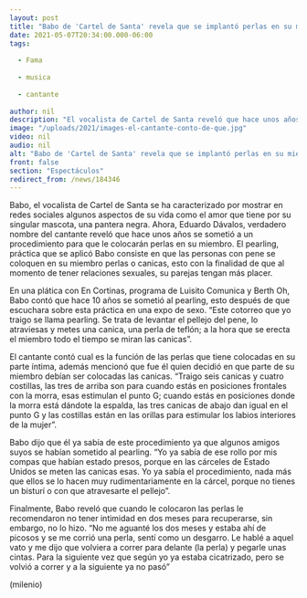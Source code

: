 ```yaml
---
layout: post
title: "Babo de 'Cartel de Santa' revela que se implantó perlas en su miembro para satisfacer a su pareja"
date: 2021-05-07T20:34:00.000-06:00
tags:
  
  - Fama
  
  - musica
  
  - cantante
  
author: nil
description: "El vocalista de Cartel de Santa reveló que hace unos años se colocó unas perlas en su miembro para darle más placer a sus parejas sexuales. "
image: "/uploads/2021/images-el-cantante-conto-de-que.jpg"
video: nil
audio: nil
alt: "Babo de 'Cartel de Santa' revela que se implantó perlas en su miembro para satisfacer a su pareja"
front: false
section: "Espectáculos"
redirect_from: /news/184346
---
```


Babo, el vocalista de Cartel de Santa se ha caracterizado por mostrar en redes sociales algunos aspectos de su vida como el amor que tiene por su singular mascota, una pantera negra. Ahora, Eduardo Dávalos, verdadero nombre del cantante reveló que hace unos años se sometió a un procedimiento para que le colocarán perlas en su miembro. El pearling, práctica que se aplicó Babo consiste en que las personas con pene se coloquen en su miembro perlas o canicas, esto con la finalidad de que al momento de tener relaciones sexuales, su parejas tengan más placer. 

En una plática con En Cortinas, programa de Luisito Comunica y Berth Oh, Babo contó que hace 10 años se sometió al pearling, esto después de que escuchara sobre esta práctica en una expo de sexo. “Este cotorreo que yo traigo se llama pearling. Se trata de levantar el pellejo del pene, lo atraviesas y metes una canica, una perla de teflón; a la hora que se erecta el miembro todo el tiempo se miran las canicas”. 

El cantante contó cual es la función de las perlas que tiene colocadas en su parte íntima, además mencionó que fue él quien decidió en que parte de su miembro debían ser colocadas las canicas. “Traigo seis canicas y cuatro costillas, las tres de arriba son para cuando estás en posiciones frontales con la morra, esas estimulan el punto G; cuando estás en posiciones donde la morra está dándote la espalda, las tres canicas de abajo dan igual en el punto G y las costillas están en las orillas para estimular los labios interiores de la mujer”. 

Babo dijo que él ya sabía de este procedimiento ya que algunos amigos suyos se habían sometido al pearling. “Yo ya sabía de ese rollo por mis compas que habían estado presos, porque en las cárceles de Estado Unidos se meten las canicas esas. Yo ya sabía el procedimiento, nada más que ellos se lo hacen muy rudimentariamente en la cárcel, porque no tienes un bisturí o con que atravesarte el pellejo”. 

Finalmente, Babo reveló que cuando le colocaron las perlas le recomendaron no tener intimidad en dos meses para recuperarse, sin embargo, no lo hizo. “No me aguanté los dos meses y estaba ahí de picosos y se me corrió una perla, sentí como un desgarro. Le hablé a aquel vato y me dijo que volviera a correr para delante (la perla) y pegarle unas cintas. Para la siguiente vez que según yo ya estaba cicatrizado, pero se volvió a correr y a la siguiente ya no pasó” 

(milenio)